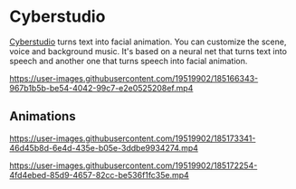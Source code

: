 # Cyberstudio

[Cyberstudio](https://cyberstudio.app) turns text into facial animation. You can customize the scene, voice and background music. It's based on a neural net that turns text into speech and another one that turns speech into facial animation.

https://user-images.githubusercontent.com/19519902/185166343-967b1b5b-be54-4042-99c7-e2e0525208ef.mp4

## Animations

https://user-images.githubusercontent.com/19519902/185173341-46d45b8d-6e4d-435e-b05e-3ddbe9934274.mp4

https://user-images.githubusercontent.com/19519902/185172254-4fd4ebed-85d9-4657-82cc-be536f1fc35e.mp4
